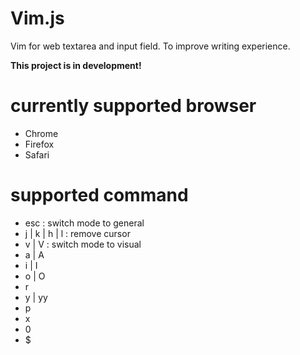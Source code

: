# Vim.js
Vim for web textarea and input field. To improve writing experience.

**This project is in development!**

# currently supported browser

* Chrome
* Firefox
* Safari

# supported command

* esc : switch mode to general
* j | k | h | l : remove cursor
* v | V : switch mode to visual
* a | A
* i | I
* o | O
* r
* y | yy
* p
* x
* 0
* $